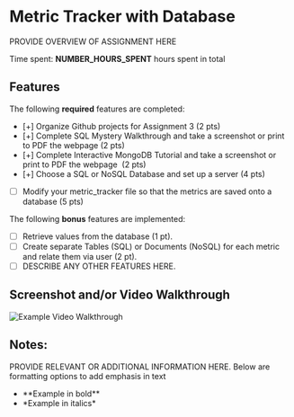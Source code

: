 # Metric Tracker with Database

PROVIDE OVERVIEW OF ASSIGNMENT HERE

Time spent: **NUMBER_HOURS_SPENT** hours spent in total

## Features

The following **required** features are completed:

- [+] Organize Github projects for Assignment 3 (2 pts)
- [+] Complete SQL Mystery Walkthrough and take a screenshot or print to PDF the webpage (2 pts)
- [+] Complete Interactive MongoDB Tutorial and take a screenshot or print to PDF the webpage  (2 pts)
- [+] Choose a SQL or NoSQL Database and set up a server (4 pts)
- [ ] Modify your metric_tracker file so that the metrics are saved onto a database (5 pts)

The following **bonus** features are implemented:

- [ ] Retrieve values from the database (1 pt).
- [ ] Create separate Tables (SQL) or Documents (NoSQL) for each metric and relate them via user (2 pt).
- [ ] DESCRIBE ANY OTHER FEATURES HERE.

## Screenshot and/or Video Walkthrough

<img src="https://imgur.com/gallery/4rAXx5x" title='Example Video Walkthrough' width='' alt='Example Video Walkthrough' />


## Notes:
PROVIDE RELEVANT OR ADDITIONAL INFORMATION HERE. Below are formatting options to add emphasis in text
<ul>
  <li>**Example in bold**</li>
  <li>*Example in italics*</li>
</ul>
